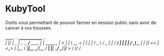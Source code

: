 # KubyTool
Outils vous permettant de pouvoir farmer en session public sans avoir de cancer a vos trousses.
 

 ____  __.    ___.           ___________           .__          
|    |/ _|__ _\_ |__ ___.__. \__    ___/___   ____ |  |   ______
|      < |  |  \ __ <   |  |   |    | /  _ \ /  _ \|  |  /  ___/
|    |  \|  |  / \_\ \___  |   |    |(  <_> |  <_> )  |__\___ \ 
|____|__ \____/|___  / ____|   |____| \____/ \____/|____/____  >
        \/         \/\/                                      \/ 

